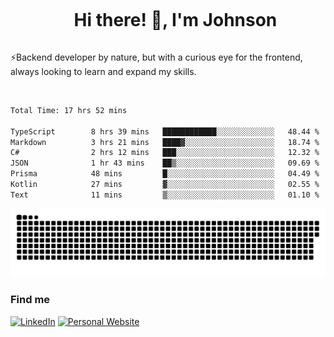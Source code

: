 <div id="user-content-toc">
  <ul align="center">
    <summary><h1 style="display: inline-block">Hi there! 👋, I'm Johnson</h1></summary>
  </ul>
</div>

⚡Backend developer by nature, but with a curious eye for the frontend, always looking to learn and expand my skills.

<br>


<!--START_SECTION:waka-->

```txt
Total Time: 17 hrs 52 mins

TypeScript        8 hrs 39 mins   ████████████░░░░░░░░░░░░░   48.44 %
Markdown          3 hrs 21 mins   ████▓░░░░░░░░░░░░░░░░░░░░   18.74 %
C#                2 hrs 12 mins   ███░░░░░░░░░░░░░░░░░░░░░░   12.32 %
JSON              1 hr 43 mins    ██▒░░░░░░░░░░░░░░░░░░░░░░   09.69 %
Prisma            48 mins         █░░░░░░░░░░░░░░░░░░░░░░░░   04.49 %
Kotlin            27 mins         ▓░░░░░░░░░░░░░░░░░░░░░░░░   02.55 %
Text              11 mins         ▒░░░░░░░░░░░░░░░░░░░░░░░░   01.10 %
```

<!--END_SECTION:waka-->

<picture>
  <source  srcset="https://github.com/joshwambere/joshwambere/blob/output/github-contribution-grid-snake-dark.svg?palette=github-dark">
  <source  srcset="https://github.com/joshwambere/joshwambere/blob/output/github-contribution-grid-snake.svg">
  <img alt="github contribution grid snake animation" src="https://github.com/joshwambere/joshwambere/blob/output/github-contribution-grid-snake.svg">
</picture>

### Find me
<a href="https://www.linkedin.com/in/dusabe-johnson" target="_blank"><img src="https://img.shields.io/badge/LinkedIn-%230077B5.svg?&style=flat&logo=linkedin&logoColor=white" alt="LinkedIn"></a>
‎‎ [![Personal Website](https://img.shields.io/badge/visit-Johnsonis.me-blue)](https://johnsonis.me/)
